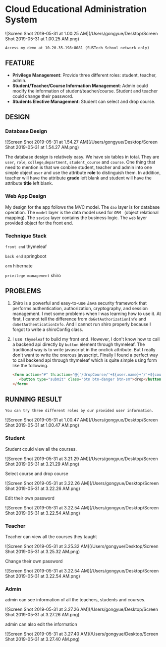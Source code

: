 # Cloud Educational Administration System

![Screen Shot 2019-05-31 at 1.00.25 AM](/Users/gongyue/Desktop/Screen Shot 2019-05-31 at 1.00.25 AM.png)

`Access my demo at 10.20.35.198:8081 (SUSTech School network only)`

## FEATURE

* **Privilege Management**: Provide three different roles: student, teacher, admin.
* **Student/Teacher/Course Information Management**: Admin could modify the information of student/teacher/course. Student and teacher could change their password.
* **Students Elective Management**: Student can select and drop course.

## DESIGN

### Database Design

![Screen Shot 2019-05-31 at 1.54.27 AM](/Users/gongyue/Desktop/Screen Shot 2019-05-31 at 1.54.27 AM.png)

The database design is relatively easy. We have six tables in total. They are `user`, `role`, `college`,`department`, `student_course` and `course`. One thing that need to mention is that we conbine student, teacher and admin into one simple object `user` and use the attribute **role** to distinguish them. In addition, teacher will have the attribute **grade** left blank and student will have the attribute **title** left blank.

### Web App Design

My design for the app follows the MVC model. The `dao` layer is for database operation. The `model` layer is the data model used for `ORM ` (object relational mapping). The `sevice` layer contains the business logic. The `web` layer provided object for the front end.

### Technique Stack

`front end`  thymeleaf

`back end` springboot

`orm` hibernate

`privilege management`  shiro

## PROBLEMS

1. Shiro is a powerful and easy-to-use Java security framework that performs authentication, authorization, cryptography, and session management. I met some problems when I was learning how to use it. At first, I cannot tell the difference from `doGetAuthorizationInfo` and `doGetAuthenticationInfo`. And I cannot run shiro properly because I forgot to write a shiroConfig class.

2. I use` thymeleaf` to build my front end. However, I don't know how to call a backend api directly by `button` element through thymeleaf. The traditional way is to write javascript in the onclick attribute. But I really don't want to write the onerous javascript. Finally I found a perfect way to call backend api through thymeleaf which is quite simple using form like the following.

   ```html
   <form action="#" th:action="@{'/dropCourse/'+${user.name}+'/'+${course.id}+'/'+${user.college.name}}" th:method="get" >
      <button type="submit" class="btn btn-danger btn-sm">drop</button>
   </form>
   ```

## RUNNING RESULT

`You can try three different roles by our provided user information.`

![Screen Shot 2019-05-31 at 1.00.47 AM](/Users/gongyue/Desktop/Screen Shot 2019-05-31 at 1.00.47 AM.png)

### Student

Student could view all the courses.

![Screen Shot 2019-05-31 at 3.21.29 AM](/Users/gongyue/Desktop/Screen Shot 2019-05-31 at 3.21.29 AM.png)

Select course and drop course

![Screen Shot 2019-05-31 at 3.22.26 AM](/Users/gongyue/Desktop/Screen Shot 2019-05-31 at 3.22.26 AM.png)

Edit their own password

![Screen Shot 2019-05-31 at 3.22.54 AM](/Users/gongyue/Desktop/Screen Shot 2019-05-31 at 3.22.54 AM.png)

### Teacher

Teacher can view all the courses they taught

![Screen Shot 2019-05-31 at 3.25.32 AM](/Users/gongyue/Desktop/Screen Shot 2019-05-31 at 3.25.32 AM.png)

Change their own password

![Screen Shot 2019-05-31 at 3.22.54 AM](/Users/gongyue/Desktop/Screen Shot 2019-05-31 at 3.22.54 AM.png)

### Admin

admin can see information of all the teachers, students and courses.

![Screen Shot 2019-05-31 at 3.27.26 AM](/Users/gongyue/Desktop/Screen Shot 2019-05-31 at 3.27.26 AM.png)

admin can also edit the information

![Screen Shot 2019-05-31 at 3.27.40 AM](/Users/gongyue/Desktop/Screen Shot 2019-05-31 at 3.27.40 AM.png)

